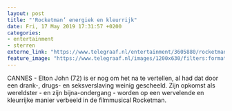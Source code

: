 ```yaml
---
layout: post
title: "'Rocketman’ energiek en kleurrijk"
date: Fri, 17 May 2019 17:31:57 +0200
categories: 
- entertainment 
- sterren 
externe_link: "https://www.telegraaf.nl/entertainment/3605880/rocketman-energiek-en-kleurrijk"
feature_image: "https://www.telegraaf.nl/images/1200x630/filters:format(jpeg):quality(80)/cdn-kiosk-api.telegraaf.nl/162b4386-78b9-11e9-b1d8-0218eaf05005.jpg"
---
```


<p class="intro">CANNES - Elton John (72) is er nog om het na te vertellen, al had dat door een drank-, drugs- en seksverslaving weinig gescheeld. Zijn opkomst als wereldster - en zijn bijna-ondergang - worden op een wervelende en kleurrijke manier verbeeld in de filmmusical Rocketman.</p>
